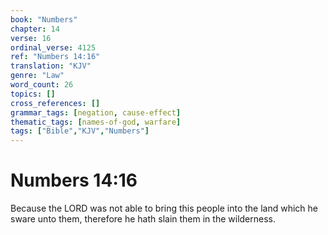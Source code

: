 ```yaml
---
book: "Numbers"
chapter: 14
verse: 16
ordinal_verse: 4125
ref: "Numbers 14:16"
translation: "KJV"
genre: "Law"
word_count: 26
topics: []
cross_references: []
grammar_tags: [negation, cause-effect]
thematic_tags: [names-of-god, warfare]
tags: ["Bible","KJV","Numbers"]
---
```


# Numbers 14:16

Because the LORD was not able to bring this people into the land which he sware unto them, therefore he hath slain them in the wilderness.
